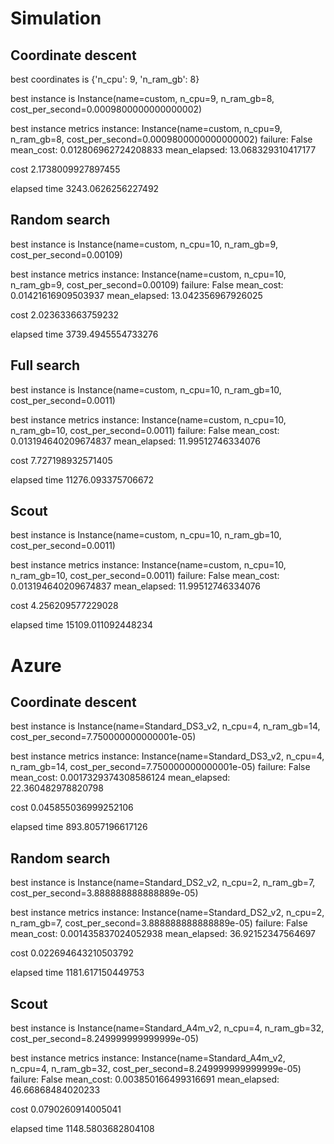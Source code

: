 # Simulation
## Coordinate descent
best coordinates is {'n_cpu': 9, 'n_ram_gb': 8}

best instance is Instance(name=custom, n_cpu=9, n_ram_gb=8, cost_per_second=0.0009800000000000002)

best instance metrics instance: Instance(name=custom, n_cpu=9, n_ram_gb=8, cost_per_second=0.0009800000000000002) failure: False mean_cost: 0.012806962724208833 mean_elapsed: 13.068329310417177

cost 2.1738009927897455

elapsed time 3243.0626256227492

## Random search
best instance is Instance(name=custom, n_cpu=10, n_ram_gb=9, cost_per_second=0.00109)

best instance metrics instance: Instance(name=custom, n_cpu=10, n_ram_gb=9, cost_per_second=0.00109) failure: False mean_cost: 0.01421616909503937 mean_elapsed: 13.042356967926025

cost 2.023633663759232

elapsed time 3739.4945554733276

## Full search

best instance is Instance(name=custom, n_cpu=10, n_ram_gb=10, cost_per_second=0.0011)

best instance metrics instance: Instance(name=custom, n_cpu=10, n_ram_gb=10, cost_per_second=0.0011) failure: False mean_cost: 0.013194640209674837 mean_elapsed: 11.99512746334076

cost 7.727198932571405

elapsed time 11276.093375706672

## Scout
best instance is Instance(name=custom, n_cpu=10, n_ram_gb=10, cost_per_second=0.0011)

best instance metrics instance: Instance(name=custom, n_cpu=10, n_ram_gb=10, cost_per_second=0.0011) failure: False mean_cost: 0.013194640209674837 mean_elapsed: 11.99512746334076

cost 4.256209577229028

elapsed time 15109.011092448234

# Azure
## Coordinate descent
best instance is Instance(name=Standard_DS3_v2, n_cpu=4, n_ram_gb=14, cost_per_second=7.750000000000001e-05)

best instance metrics instance: Instance(name=Standard_DS3_v2, n_cpu=4, n_ram_gb=14, cost_per_second=7.750000000000001e-05) failure: False mean_cost: 0.0017329374308586124 mean_elapsed: 22.360482978820798

cost 0.045855036999252106

elapsed time 893.8057196617126

## Random search
best instance is Instance(name=Standard_DS2_v2, n_cpu=2, n_ram_gb=7, cost_per_second=3.888888888888889e-05)

best instance metrics instance: Instance(name=Standard_DS2_v2, n_cpu=2, n_ram_gb=7, cost_per_second=3.888888888888889e-05) failure: False mean_cost: 0.001435837024052938 mean_elapsed: 36.92152347564697

cost 0.022694643210503792

elapsed time 1181.617150449753

## Scout
best instance is Instance(name=Standard_A4m_v2, n_cpu=4, n_ram_gb=32, cost_per_second=8.249999999999999e-05)

best instance metrics instance: Instance(name=Standard_A4m_v2, n_cpu=4, n_ram_gb=32, cost_per_second=8.249999999999999e-05) failure: False mean_cost: 0.003850166499316691 mean_elapsed: 46.66868484020233

cost 0.0790260914005041

elapsed time 1148.5803682804108
